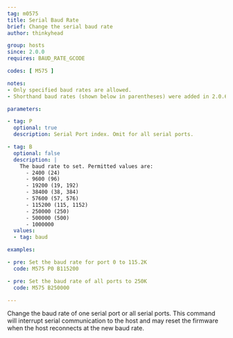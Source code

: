 ```yaml
---
tag: m0575
title: Serial Baud Rate
brief: Change the serial baud rate
author: thinkyhead

group: hosts
since: 2.0.0
requires: BAUD_RATE_GCODE

codes: [ M575 ]

notes:
- Only specified baud rates are allowed.
- Shorthand baud rates (shown below in parentheses) were added in 2.0.6.1.

parameters:

- tag: P
  optional: true
  description: Serial Port index. Omit for all serial ports.

- tag: B
  optional: false
  description: |
    The baud rate to set. Permitted values are:
      - 2400 (24)
      - 9600 (96)
      - 19200 (19, 192)
      - 38400 (38, 384)
      - 57600 (57, 576)
      - 115200 (115, 1152)
      - 250000 (250)
      - 500000 (500)
      - 1000000
  values:
  - tag: baud

examples:

- pre: Set the baud rate for port 0 to 115.2K
  code: M575 P0 B115200

- pre: Set the baud rate of all ports to 250K
  code: M575 B250000

---
```


Change the baud rate of one serial port or all serial ports. This command will interrupt serial communication to the host and may reset the firmware when the host reconnects at the new baud rate.

